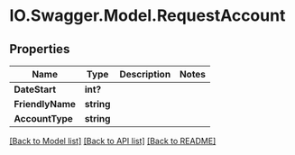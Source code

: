 # IO.Swagger.Model.RequestAccount
## Properties

Name | Type | Description | Notes
------------ | ------------- | ------------- | -------------
**DateStart** | **int?** |  | 
**FriendlyName** | **string** |  | 
**AccountType** | **string** |  | 

[[Back to Model list]](../README.md#documentation-for-models) [[Back to API list]](../README.md#documentation-for-api-endpoints) [[Back to README]](../README.md)

